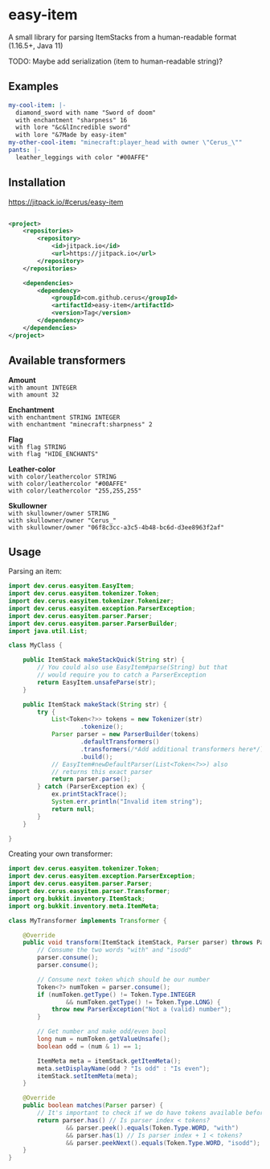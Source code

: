 # easy-item

A small library for parsing ItemStacks from a human-readable format (1.16.5+, Java 11)

TODO: Maybe add serialization (item to human-readable string)?

## Examples

```yaml
my-cool-item: |-
  diamond_sword with name "Sword of doom"
  with enchantment "sharpness" 16
  with lore "&c&lIncredible sword"
  with lore "&7Made by easy-item"
my-other-cool-item: "minecraft:player_head with owner \"Cerus_\""
pants: |-
  leather_leggings with color "#00AFFE"
```

## Installation

https://jitpack.io/#cerus/easy-item

```xml

<project>
    <repositories>
        <repository>
            <id>jitpack.io</id>
            <url>https://jitpack.io</url>
        </repository>
    </repositories>

    <dependencies>
        <dependency>
            <groupId>com.github.cerus</groupId>
            <artifactId>easy-item</artifactId>
            <version>Tag</version>
        </dependency>
    </dependencies>
</project>
```

## Available transformers

**Amount**\
`with amount INTEGER`\
`with amount 32`

**Enchantment**\
`with enchantment STRING INTEGER`\
`with enchantment "minecraft:sharpness" 2`

**Flag**\
`with flag STRING`\
`with flag "HIDE_ENCHANTS"`

**Leather-color**\
`with color/leathercolor STRING`\
`with color/leathercolor "#00AFFE"`\
`with color/leathercolor "255,255,255"`

**Skullowner**\
`with skullowner/owner STRING`\
`with skullowner/owner "Cerus_"`\
`with skullowner/owner "06f8c3cc-a3c5-4b48-bc6d-d3ee8963f2af"`

## Usage

Parsing an item:

```java
import dev.cerus.easyitem.EasyItem;
import dev.cerus.easyitem.tokenizer.Token;
import dev.cerus.easyitem.tokenizer.Tokenizer;
import dev.cerus.easyitem.exception.ParserException;
import dev.cerus.easyitem.parser.Parser;
import dev.cerus.easyitem.parser.ParserBuilder;
import java.util.List;

class MyClass {

    public ItemStack makeStackQuick(String str) {
        // You could also use EasyItem#parse(String) but that 
        // would require you to catch a ParserException
        return EasyItem.unsafeParse(str);
    }

    public ItemStack makeStack(String str) {
        try {
            List<Token<?>> tokens = new Tokenizer(str)
                    .tokenize();
            Parser parser = new ParserBuilder(tokens)
                    .defaultTransformers()
                    .transformers(/*Add additional transformers here*/)
                    .build();
            // EasyItem#newDefaultParser(List<Token<?>>) also 
            // returns this exact parser
            return parser.parse();
        } catch (ParserException ex) {
            ex.printStackTrace();
            System.err.println("Invalid item string");
            return null;
        }
    }

}
```

Creating your own transformer:

```java
import dev.cerus.easyitem.tokenizer.Token;
import dev.cerus.easyitem.exception.ParserException;
import dev.cerus.easyitem.parser.Parser;
import dev.cerus.easyitem.parser.Transformer;
import org.bukkit.inventory.ItemStack;
import org.bukkit.inventory.meta.ItemMeta;

class MyTransformer implements Transformer {

    @Override
    public void transform(ItemStack itemStack, Parser parser) throws ParserException {
        // Consume the two words "with" and "isodd"
        parser.consume();
        parser.consume();

        // Consume next token which should be our number
        Token<?> numToken = parser.consume();
        if (numToken.getType() != Token.Type.INTEGER
                && numToken.getType() != Token.Type.LONG) {
            throw new ParserException("Not a (valid) number");
        }

        // Get number and make odd/even bool
        long num = numToken.getValueUnsafe();
        boolean odd = (num & 1) == 1;

        ItemMeta meta = itemStack.getItemMeta();
        meta.setDisplayName(odd ? "Is odd" : "Is even");
        itemStack.setItemMeta(meta);
    }

    @Override
    public boolean matches(Parser parser) {
        // It's important to check if we do have tokens available before we peek
        return parser.has() // Is parser index < tokens?
                && parser.peek().equals(Token.Type.WORD, "with")
                && parser.has(1) // Is parser index + 1 < tokens?
                && parser.peekNext().equals(Token.Type.WORD, "isodd");
    }
}
```